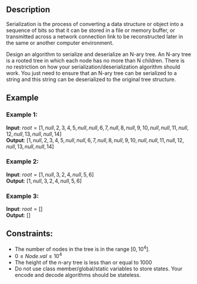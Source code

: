 ## Description
Serialization is the process of converting a data structure or object into a sequence of bits so that it can be stored in a file or memory buffer, or transmitted across a network connection link to be reconstructed later in the same or another computer environment.

Design an algorithm to serialize and deserialize an N-ary tree. An N-ary tree is a rooted tree in which each node has no more than N children. There is no restriction on how your serialization/deserialization algorithm should work. You just need to ensure that an N-ary tree can be serialized to a string and this string can be deserialized to the original tree structure.

## Example
### Example 1:
**Input**: $root = [1,null,2,3,4,5,null,null,6,7,null,8,null,9,10,null,null,11,null,12,null,13,null,null,14]$  
**Output**: $[1,null,2,3,4,5,null,null,6,7,null,8,null,9,10,null,null,11,null,12,null,13,null,null,14]$

### Example 2:
**Input**: $root = [1,null,3,2,4,null,5,6]$  
**Output**: $[1,null,3,2,4,null,5,6]$  

### Example 3:
**Input**: $root = []$  
**Output**: $[]$
 
## Constraints:
- The number of nodes in the tree is in the range $[0, 10^4]$.
- $0 \leq Node.val \leq 10^4$
- The height of the n-ary tree is less than or equal to $1000$
- Do not use class member/global/static variables to store states. Your encode and decode algorithms should be stateless.